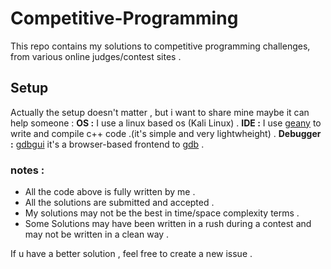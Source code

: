 ﻿# Competitive-Programming
This repo contains my solutions to competitive programming challenges, from various online judges/contest sites . 
## Setup
Actually the setup doesn't matter , but i want to share mine maybe it can help someone :
**OS :** I use a linux based os (Kali Linux) .
**IDE :** I use  [geany](https://github.com/geany/geany) to write and compile c++ code .(it's simple and very lightwheight) .
**Debugger  :** [gdbgui](https://github.com/cs01/gdbgui) it's a browser-based frontend to [gdb](https://www.gnu.org/software/gdb/) .
### notes  :
- All the code above is fully written by me .
- All the solutions are submitted and accepted .
- My solutions may not be the best in time/space complexity terms .
- Some Solutions may have been written in a rush during a contest and may not be written in a clean way .

If u have a better solution , feel free to create a new issue .
